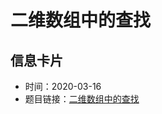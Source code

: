 # 二维数组中的查找
## 信息卡片
- 时间：2020-03-16
- 题目链接：[二维数组中的查找](https://www.nowcoder.com/practice/abc3fe2ce8e146608e868a70efebf62e?tpId=13&tqId=11154&tPage=1&rp=1&ru=/ta/coding-interviews&qru=/ta/coding-interviews/question-ranking)
